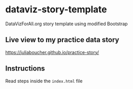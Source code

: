 # dataviz-story-template
DataVizForAll.org story template using modified Bootstrap

## Live view to my practice data story
https://juliaboucher.github.io/practice-story/

## Instructions
Read steps inside the `index.html` file
